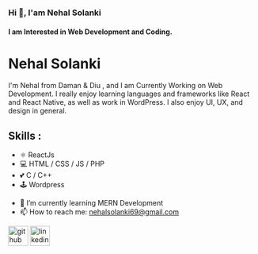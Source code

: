 ### Hi 👋, I'am Nehal Solanki
#### I am Interested in  Web Development and Coding.

# Nehal Solanki
I'm Nehal from Daman & Diu , and I am Currently Working on Web Development. I really enjoy learning languages and frameworks like React and React Native, as well as work in WordPress. I also enjoy UI, UX, and design in general. 

## Skills :  
* ⚛  ReactJs 
* 💻 HTML / CSS / JS / PHP
* 💕 C / C++
* 🕹  Wordpress
    


- 🌱 I’m currently learning MERN Development
- 📫 How to reach me: nehalsolanki69@gmail.com 


[<img src='https://cdn.jsdelivr.net/npm/simple-icons@3.0.1/icons/github.svg' alt='github' height='40'>](https://github.com/Nehalsolanki28)  [<img src='https://cdn.jsdelivr.net/npm/simple-icons@3.0.1/icons/linkedin.svg' alt='linkedin' height='40'>](https://www.linkedin.com/in/nehalsolanki28/)  



<!-- [![Nehal Solanki GitHub stats](https://github-readme-stats.vercel.app/api?username=nehalsolanki)](https://github.com/anuraghazra/github-readme-stats) --!>


<!--
**NehalSolanki28/NehalSolanki28** is a ✨ _special_ ✨ repository because its `README.md` (this file) appears on your GitHub profile.

Here are some ideas to get you started:

- 🔭 I’m currently working on ...
- 🌱 I’m currently learning ...
- 👯 I’m looking to collaborate on ...
- 🤔 I’m looking for help with ...
- 💬 Ask me about ...
- 📫 How to reach me: ...
- 😄 Pronouns: ...
- ⚡ Fun fact: ...
-->
